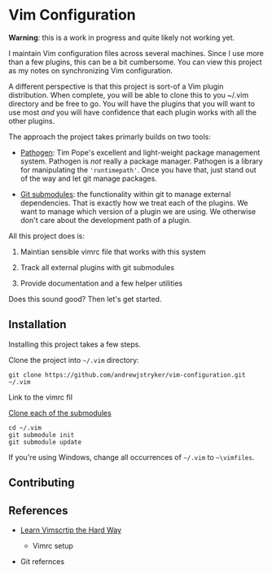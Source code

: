 # Vim Configuration

**Warning**: this is a work in progress and quite likely not working yet.

I maintain Vim configuration files across several machines.  Since I use more
than a few plugins, this can be a bit cumbersome.  You can view this project
as my notes on synchronizing Vim configuration.

A different perspective is that this project is sort-of a Vim plugin
distribution.  When complete, you will be able to clone this to you ~/.vim
directory and be free to go.  You will have the plugins that you will want to
use most *and* you will have confidence that each plugin works with all the
other plugins.

The approach the project takes primarly builds on two tools:

* [Pathogen](https://github.com/tpope/vim-pathogen): Tim Pope's excellent
      and light-weight package management system.  Pathogen is *not* really
      a package manager. Pathogen is a library for manipulating the
      `'runtimepath'`.  Once you have that, just stand out of the way and let
      git manage packages.

* [Git submodules](https://git-scm.com/docs/git-submodule): the
      functionality within git to manage external dependencies.  That is
      exactly how we treat each of the plugins.  We want to manage which
      version of a plugin we are using. We otherwise don't care about the
      development path of a plugin.

All this project does is:

1. Maintian sensible vimrc file that works with this system

2. Track all external plugins with git submodules

3. Provide documentation and a few helper utilities

Does this sound good?  Then let's get started.

## Installation

Installing this project takes a few steps.

Clone the project into `~/.vim` directory:

    git clone https://github.com/andrewjstryker/vim-configuration.git ~/.vim

Link to the vimrc fil

[Clone each of the submodules](https://git-scm.com/book/en/v2/Git-Tools-Submodules#Cloning-a-Project-with-Submodules)

    cd ~/.vim
    git submodule init
    git submodule update

If you're using Windows, change all occurrences of `~/.vim` to `~\vimfiles`.

## Contributing


## References

  * [Learn Vimscrtip the Hard Way](http://learnvimscriptthehardway.stevelosh.com/)
      * Vimrc setup

*  Git refernces 
